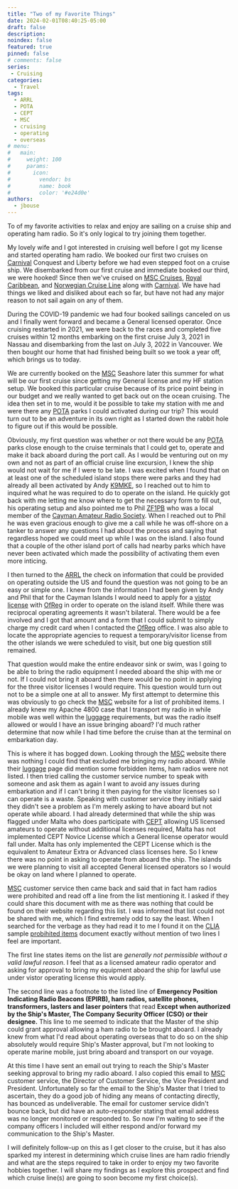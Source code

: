 ```yaml
---
title: "Two of my Favorite Things"
date: 2024-02-01T08:40:25-05:00
draft: false
description: 
noindex: false
featured: true
pinned: false
# comments: false
series:
 - Cruising
categories:
  - Travel
tags:
  - ARRL
  - POTA
  - CEPT
  - MSC
  - cruising
  - operating
  - overseas
# menu:
#   main:
#     weight: 100
#     params:
#       icon:
#         vendor: bs
#         name: book
#         color: '#e24d0e'
authors:
  - jbouse
---
```


To of my favorite activities to relax and enjoy are sailing on a cruise
ship and operating ham radio. So it's only logical to try joining them
together.

<!--more-->

My lovely wife and I got interested in cruising well before I got my
license and started operating ham radio. We booked our first two cruises
on [Carnival] Conquest and Liberty before we had even stepped foot on
a cruise ship. We disembarked from our first cruise and immediate booked
our third, we were hooked! Since then we've cruised on [MSC Cruises][MSC],
[Royal Caribbean][RCI], and [Norwegian Cruise Line][NCL] along with
[Carnival]. We have had things we liked and disliked about each so far,
but have not had any major reason to not sail again on any of them.

During the COVID-19 pandemic we had four booked sailings canceled on us and
I finally went forward and became a General licensed operator. Once cruising
restarted in 2021, we were back to the races and completed five cruises within
12 months embarking on the first cruise July 3, 2021 in Nassau and disembarking
from the last on July 3, 2022 in Vancouver. We then bought our home that had
finished being built so we took a year off, which brings us to today.

We are currently booked on the [MSC] Seashore later this summer for what will
be our first cruise since getting my General license and my HF station setup.
We booked this particular cruise because of its price point being in our budget
and we really wanted to get back out on the ocean cruising. The idea then set
in to me, would it be possible to take my station with me and were there any
[POTA] parks I could activated during our trip? This would turn out to be an
adventure in its own right as I started down the rabbit hole to figure out if
this would be possible.

Obviously, my first question was whether or not there would be any [POTA] parks
close enough to the cruise terminals that I could get to, operate and make it
back aboard during the port call. As I would be venturing out on my own and not
as part of an official cruise line excursion, I knew the ship would not wait for
me if I were to be late. I was excited when I found that on at least one of the
scheduled island stops there were parks and they had already all been activated by
Andy [K9MKE], so I reached out to him to inquired what he was required to do to
operate on the island. He quickly got back with me letting me know where to get
the necessary form to fill out, his operating setup and also pointed me to Phil
[ZF1PB] who was a local member of the [Cayman Amateur Radio Society][CARS]. When
I reached out to Phil he was even gracious enough to give me a call while he was
off-shore on a tanker to answer any questions I had about the process and saying
that regardless hoped we could meet up while I was on the island. I also found
that a couple of the other island port of calls had nearby parks which have never
been activated which made the possibility of activating them even more inticing.

I then turned to the [ARRL] the check on information that could be provided on
operating outside the US and found the question was not going to be an easy or
simple one. I knew from the information I had been given by Andy and Phil that
for the Cayman Islands I would need to apply for a [vistor license][J-ICT] with
[OfReg][OFREG] in order to operate on the island itself. While there was reciprocal
operating agreements it wasn't bilateral. There would be a fee involved and I got
that amount and a form that I could submit to simply charge my credit card when
I contacted the [OfReg][OFREG] office. I was also able to locate the appropriate
agencies to request a temporary/visitor license from the other islands we were
scheduled to visit, but one big question still remained.

That question would make the entire endeavor sink or swim, was I going to be able
to bring the radio equipment I needed aboard the ship with me or not. If I could
not bring it aboard then there would be no point in applying for the three visitor
licenses I would require. This question would turn out not to be a simple one at
all to answer. My first attempt to determine this was obviously to go check the
[MSC] website for a list of prohibited items. I already knew my Apache 4800 case
that I transport my radio in while mobile was well within the [luggage][LUGGAGE]
requirements, but was the radio itself allowed or would I have an issue bringing
aboard? I'd much rather determine that now while I had time before the cruise than
at the terminal on embarkation day.

This is where it has bogged down. Looking through the [MSC] website there was nothing
I could find that excluded me bringing my radio aboard. While their [luggage][LUGGAGE]
page did mention some forbidden items, ham radios were not listed. I then tried calling
the customer service number to speak with someone and ask them as again I want to avoid
any issues during embarkation and if I can't bring it then paying for the visitor
licenses so I can operate is a waste. Speaking with customer service they initially
said they didn't see a problem as I'm merely asking to have aboard but not operate while
aboard. I had already determined that while the ship was flagged under Malta who does
participate with [CEPT] allowing US licensed amateurs to operate without additional
licenses required, Malta has not implemented CEPT Novice License which a General license
operator would fall under. Malta has only implemented the CEPT License which is the
equivalent to Amateur Extra or Advanced class licenses here. So I knew there was no
point in asking to operate from aboard the ship. The islands we were planning to visit
all accepted General licensed operators so I would be okay on land where I planned to
operate.

[MSC] customer service then came back and said that in fact ham radios were prohibited
and read off a line from the list mentioning it. I asked if they could share this document
with me as there was nothing that could be found on their website regarding this list. I
was informed that list could not be shared with me, which I find extremely odd to say the
least. When I searched for the verbage as they had read it to me I found it on the [CLIA]
sample [probihited items][ITEMS] document exactly without mention of two lines I feel are
important.

The first line states items on the list are *generally not permissible without a valid lawful
reason*. I feel that as a licensed amateur radio operator and asking for approval to
bring my equipment aboard the ship for lawful use under vistor operating license this would
apply.

The second
line was a footnote to the listed line of **Emergency Position Indicating Radio Beacons (EPIRB),
ham radios, satellite phones, transformers, lasters and laser pointers** that read **Except
when authorized by the Ship's Master, The Company Security Officer (CSO) or their designee.**
This line to me seemed to indicate that the Master of the ship could grant approval allowing
a ham radio to be brought aboard. I already knew from what I'd read about operating overseas
that to do so on the ship absolutely would require Ship's Master approval, but I'm not looking
to operate marine mobile, just bring aboard and transport on our voyage.

At this time I have sent an email out trying to reach the Ship's Master seeking approval to
bring my radio aboard. I also copied this email to [MSC] customer service, the Director of
Customer Service, the Vice President and President. Unfortunately so far the email to the
Ship's Master that I tried to ascertain, they do a good job of hiding any means of contacting
directly, has bounced as undeliverable. The email for customer service didn't bounce back, but
did have an auto-responder stating that email address was no longer monitored or responded to.
So now I'm waiting to see if the company officers I included will either respond and/or forward
my communication to the Ship's Master.

I will definitely follow-up on this as I get closer to the cruise, but it has also sparked my
interest in determining which cruise lines are ham radio friendly and what are the steps required
to take in order to enjoy my two favorite hobbies together. I will share my findings as I explore
this prospect and find which cruise line(s) are going to soon become my first choice(s).

[MSC]: https://www.msccruisesusa.com/ "MSC Cruises"
[RCI]: https://www.royalcaribbean.com/ "Royal Caribbean International"
[Carnival]: https://www.carnival.com/ "Carnival Cruise Lines"
[NCL]: https://www.ncl.com/ "Norwegian Cruise Line"
[POTA]: https://pota.app/ "Parks on the Air"
[K9MKE]: https://www.qrz.com/db/K9MKE "K9MKE: Andrew Craig"
[ZF1PB]: https://www.qrz.com/db/ZF1PB "ZF1PB: Phil Bodden"
[CARS]: https://caymanhams.org/ "Cayman Amateur Radio Society"
[ARRL]: https://www.arrl.org/operations-faq "ARRL Operatrions FAQ"
[J-ICT]: https://www.ofreg.ky/viewPDF/documents/Forms--Fees/2022-07-25-00-56-59-Amateur-Radio-Station-Licence-Visitor.pdf "Amateur Radio Station License (Visitor)"
[OFREG]: https://www.ofreg.ky/ "Utility Regulation and Competition Office of the Cayman Islands"
[LUGGAGE]: https://www.msccruisesusa.com/manage-booking/before-you-go/luggage "MSC Luggage"
[CEPT]: https://www.arrl.org/cept "European Conference of Postal and Telecommunications Administrations"
[CLIA]: https://cruising.org/ "Cruise Lines International Association"
[ITEMS]: https://cruising.org/-/media/files/industry/facts/sample-prohibited-items-list.ashx?la=en&hash=93CC91383CCEFD7A439796713FEAAE49038B9F8C "CLIA Sample Prohibited Items List"
